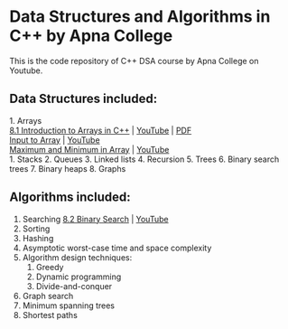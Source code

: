 # Data Structures and Algorithms in C++ by Apna College #

This is the code repository of C++ DSA course by Apna College on Youtube.

## Data Structures included: ##

<p>
1. Arrays <br>
<a href="./8_1_1_introduction_to_arrays.cpp" target="_blank">8.1 Introduction to Arrays in C++</a> | <a href="https://youtu.be/PyTK_g1l8V8" target="_blank">YouTube</a> | <a href="https://nbviewer.org/github/purushottamnawale/apnacollege/blob/main/8_1_introduction_to_arrays_in_cpp.pdf">PDF</a><br>
<a href="./8_1_2_input_to_array.cpp" target="_blank">    Input to Array</a> | <a href="https://youtu.be/PyTK_g1l8V8?t=355" target="_blank">YouTube</a><br>
<a href="./8_1_3_max_min_in_array.cpp" target="_blank">    Maximum and Minimum in Array</a> | <a href="https://youtu.be/PyTK_g1l8V8?t=468" target="_blank">YouTube</a><br>
1. Stacks
2. Queues
3. Linked lists
4. Recursion
5. Trees
6. Binary search trees
7. Binary heaps
8.  Graphs
</p>


## Algorithms included: ##
1. Searching
<a href="./8_2_binary_search.cpp" target="_blank">8.2 Binary Search</a> | <a href="https://youtu.be/PyTK_g1l8V8?t=468" target="_blank">YouTube</a><br>
2. Sorting
3. Hashing
4. Asymptotic worst-case time and space complexity
5. Algorithm design techniques:
    1. Greedy
    2. Dynamic programming
    3. Divide-and-conquer
6. Graph search
7. Minimum spanning trees
8. Shortest paths
